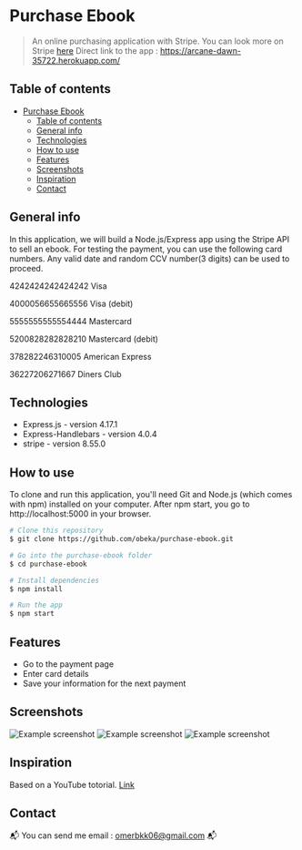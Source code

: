 # Purchase Ebook
> An online purchasing application with Stripe. You can look more on Stripe [here](https://stripe.com/)
Direct link to the app : https://arcane-dawn-35722.herokuapp.com/

## Table of contents
- [Purchase Ebook](#Purchase-Ebook)
  - [Table of contents](#table-of-contents)
  - [General info](#general-info)
  - [Technologies](#technologies)
  - [How to use](#how-to-use)
  - [Features](#features)
  - [Screenshots](#screenshots)
  - [Inspiration](#inspiration)
  - [Contact](#contact)

## General info
In this application, we will build a Node.js/Express app using the Stripe API to sell an ebook. For testing the payment, you can use the following card numbers. Any valid date and random CCV number(3 digits) can be used to proceed.

4242424242424242 Visa

4000056655665556 Visa (debit)

5555555555554444 Mastercard

5200828282828210 Mastercard (debit)

378282246310005 American Express

36227206271667 Diners Club

## Technologies 
* Express.js - version 4.17.1
* Express-Handlebars - version 4.0.4
* stripe - version 8.55.0

## How to use
To clone and run this application, you'll need Git and Node.js (which comes with npm) installed on your computer. After npm start, you go to http://localhost:5000 in your browser.
```bash
# Clone this repository
$ git clone https://github.com/obeka/purchase-ebook.git

# Go into the purchase-ebook folder
$ cd purchase-ebook 

# Install dependencies
$ npm install

# Run the app
$ npm start
```

## Features

* Go to the payment page
* Enter card details
* Save your information for the next payment

## Screenshots

![Example screenshot](https://i.postimg.cc/yYTLKc12/Untitled.png)
![Example screenshot](https://i.postimg.cc/Tw8Vg32r/2.png)
![Example screenshot](https://i.postimg.cc/L4DP6TPk/3.png)

## Inspiration
Based on a YouTube totorial. [Link](https://www.youtube.com/watch?v=QT3_zT97_1g&list=PLillGF-RfqbZ2ybcoD2OaabW2P7Ws8CWu&index=11)

## Contact
:mailbox_with_mail: You can send me email : omerbkk06@gmail.com :mailbox_with_mail:
